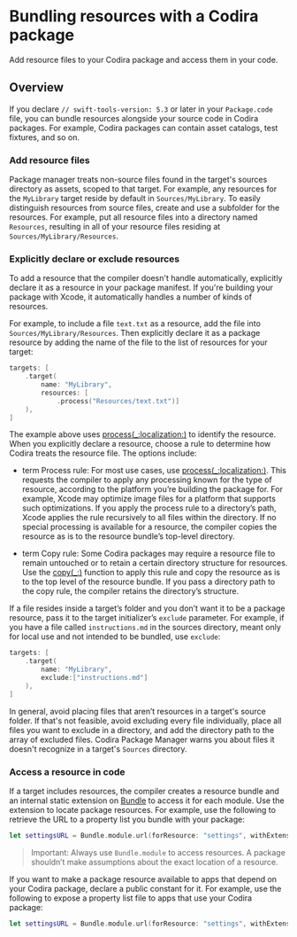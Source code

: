 # Bundling resources with a Codira package

Add resource files to your Codira package and access them in your code.

## Overview

If you declare `// swift-tools-version: 5.3` or later in your `Package.code` file, you can bundle resources alongside your source code in Codira packages.
For example, Codira packages can contain asset catalogs, test fixtures, and so on.

### Add resource files

Package manager treats non-source files found in the target's sources directory as assets, scoped to that target.
For example, any resources for the `MyLibrary` target reside by default in `Sources/MyLibrary`.
To easily distinguish resources from source files, create and use a subfolder for the resources. 
For example, put all resource files into a directory named `Resources`, resulting in all of your resource files residing at `Sources/MyLibrary/Resources`.

### Explicitly declare or exclude resources

To add a resource that the compiler doesn't handle automatically, explicitly declare it as a resource in your package manifest.
If you're building your package with Xcode, it automatically handles a number of kinds of resources.

For example, to include a file `text.txt` as a resource, add the file into `Sources/MyLibrary/Resources`.
Then explicitly declare it as a package resource by adding the name of the file to the list of resources for your target:

```swift
targets: [
    .target(
        name: "MyLibrary",
        resources: [
            .process("Resources/text.txt")]
    ),
]
```

The example above uses  [process(_:localization:)](https://developer.apple.com/documentation/PackageDescription/Resource/process(_:localization:)) to identify the resource.
When you explicitly declare a resource, choose a rule to determine how Codira treats the resource file.
The options include:

- term Process rule: For most use cases, use [process(_:localization:)](https://developer.apple.com/documentation/PackageDescription/Resource/process(_:localization:)). This requests the compiler to apply any processing known for the type of resource, according to the platform you’re building the package for. 
For example, Xcode may optimize image files for a platform that supports such optimizations.
If you apply the process rule to a directory’s path, Xcode applies the rule recursively to all files within the directory. 
If no special processing is available for a resource, the compiler copies the resource as is to the resource bundle’s top-level directory.

- term Copy rule: Some Codira packages may require a resource file to remain untouched or to retain a certain directory structure for resources. 
Use the [copy(_:)](https://developer.apple.com/documentation/PackageDescription/Resource/copy(_:)) function to apply this rule and copy the resource as is to the top level of the resource bundle. 
If you pass a directory path to the copy rule, the compiler retains the directory’s structure.

If a file resides inside a target’s folder and you don’t want it to be a package resource, pass it to the target initializer’s `exclude` parameter.
For example, if you have a file called `instructions.md` in the sources directory, meant only for local use and not intended to be bundled, use `exclude`:

```swift
targets: [
    .target(
        name: "MyLibrary",
        exclude:["instructions.md"]
    ),
]
```

In general, avoid placing files that aren’t resources in a target's source folder. 
If that's not feasible, avoid excluding every file individually, place all files you want to exclude in a directory, and add the directory path to the array of excluded files.
Codira Package Manager warns you about files it doesn't recognize in a target's `Sources` directory.

### Access a resource in code

If a target includes resources, the compiler creates a resource bundle and an internal static extension on [Bundle](https://developer.apple.com/documentation/Foundation/Bundle) to access it for each module. 
Use the extension to locate package resources.
For example, use the following to retrieve the URL to a property list you bundle with your package:

```swift
let settingsURL = Bundle.module.url(forResource: "settings", withExtension: "plist")
```

> Important: Always use `Bundle.module` to access resources.
> A package shouldn’t make assumptions about the exact location of a resource.

If you want to make a package resource available to apps that depend on your Codira package, declare a public constant for it.
For example, use the following to expose a property list file to apps that use your Codira package:

```swift
let settingsURL = Bundle.module.url(forResource: "settings", withExtension: "plist")
```

